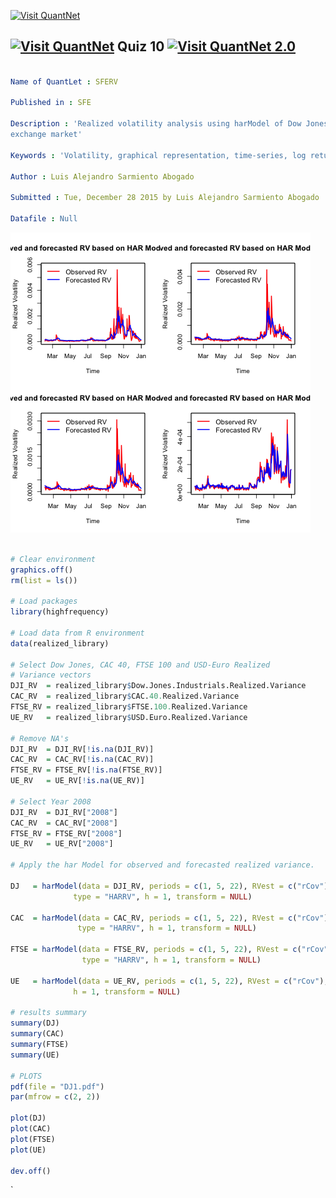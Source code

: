 [<img src="https://github.com/QuantLet/Styleguide-and-Validation-procedure/blob/master/pictures/banner.png" alt="Visit QuantNet">](http://quantlet.de/index.php?p=info)

## [<img src="https://github.com/QuantLet/Styleguide-and-Validation-procedure/blob/master/pictures/qloqo.png" alt="Visit QuantNet">](http://quantlet.de/) **Quiz 10** [<img src="https://github.com/QuantLet/Styleguide-and-Validation-procedure/blob/master/pictures/QN2.png" width="60" alt="Visit QuantNet 2.0">](http://quantlet.de/d3/ia)

```yaml

Name of QuantLet : SFERV  

Published in : SFE

Description : 'Realized volatility analysis using harModel of Dow Jones, CAC 50, FTSE 100 and Euro-USD
exchange market' 

Keywords : 'Volatility, graphical representation, time-series, log returns, variance'

Author : Luis Alejandro Sarmiento Abogado

Submitted : Tue, December 28 2015 by Luis Alejandro Sarmiento Abogado

Datafile : Null
```
![Q_image](https://github.com/saabogal/SFM/blob/master/ForecastedRV/DJ1.png?raw=true)


```r

# Clear environment
graphics.off()
rm(list = ls())

# Load packages
library(highfrequency)

# Load data from R environment
data(realized_library)

# Select Dow Jones, CAC 40, FTSE 100 and USD-Euro Realized
# Variance vectors
DJI_RV  = realized_library$Dow.Jones.Industrials.Realized.Variance
CAC_RV  = realized_library$CAC.40.Realized.Variance
FTSE_RV = realized_library$FTSE.100.Realized.Variance
UE_RV   = realized_library$USD.Euro.Realized.Variance

# Remove NA's
DJI_RV  = DJI_RV[!is.na(DJI_RV)]
CAC_RV  = CAC_RV[!is.na(CAC_RV)]
FTSE_RV = FTSE_RV[!is.na(FTSE_RV)]
UE_RV   = UE_RV[!is.na(UE_RV)]

# Select Year 2008
DJI_RV  = DJI_RV["2008"]
CAC_RV  = CAC_RV["2008"]
FTSE_RV = FTSE_RV["2008"]
UE_RV   = UE_RV["2008"]

# Apply the har Model for observed and forecasted realized variance.

DJ   = harModel(data = DJI_RV, periods = c(1, 5, 22), RVest = c("rCov"), 
              type = "HARRV", h = 1, transform = NULL)

CAC  = harModel(data = CAC_RV, periods = c(1, 5, 22), RVest = c("rCov"), 
               type = "HARRV", h = 1, transform = NULL)

FTSE = harModel(data = FTSE_RV, periods = c(1, 5, 22), RVest = c("rCov"), 
                type = "HARRV", h = 1, transform = NULL)

UE   = harModel(data = UE_RV, periods = c(1, 5, 22), RVest = c("rCov"), type = "HARRV", 
              h = 1, transform = NULL)

# results summary
summary(DJ)
summary(CAC)
summary(FTSE)
summary(UE)

# PLOTS
pdf(file = "DJ1.pdf")
par(mfrow = c(2, 2))

plot(DJ)
plot(CAC)
plot(FTSE)
plot(UE)

dev.off()

```




`



